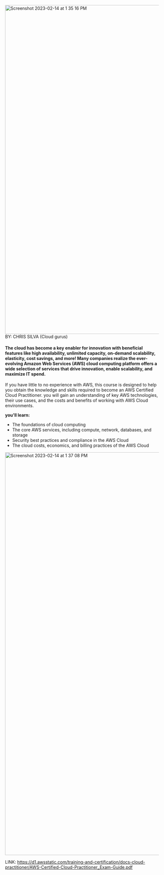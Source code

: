 <img width="1073" alt="Screenshot 2023-02-14 at 1 35 16 PM" src="https://user-images.githubusercontent.com/71556060/218682087-8539203b-9df6-48fd-a8ff-62a0d06d8e39.png">
BY: CHRIS SILVA (Cloud gurus)

#### The cloud has become a key enabler for innovation with beneficial features like high availability, unlimited capacity, on-demand scalability, elasticity, cost savings, and more! Many companies realize the ever-evolving Amazon Web Services (AWS) cloud computing platform offers a wide selection of services that drive innovation, enable scalability, and maximize IT spend.

If you have little to no experience with AWS, this course is designed to help you obtain the knowledge and skills required to become an AWS Certified Cloud Practitioner. you will gain an understanding of key AWS technologies, their use cases, and the costs and benefits of working with AWS Cloud environments.

**you'll learn:**

- The foundations of cloud computing
- The core AWS services, including compute, network, databases, and storage
- Security best practices and compliance in the AWS Cloud
- The cloud costs, economics, and billing practices of the AWS Cloud

<img width="1314" alt="Screenshot 2023-02-14 at 1 37 08 PM" src="https://user-images.githubusercontent.com/71556060/218682505-0f59243a-b39e-40bf-8c32-8384e09a297d.png">

LINK: https://d1.awsstatic.com/training-and-certification/docs-cloud-practitioner/AWS-Certified-Cloud-Practitioner_Exam-Guide.pdf



